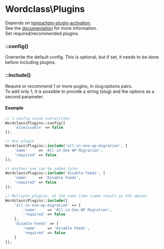 # Wordclass\Plugins
Depends on [tgmpa/tgm-plugin-activation](https://github.com/TGMPA/TGM-Plugin-Activation).  
See the [documentation](http://tgmpluginactivation.com/configuration/) for more information.  
Set required/recommended plugins.

### ::config()
Overwrite the default config. This is optional, but if set, it needs to be done before including plugins.

### ::include()
Require or recommend 1 or more pugins, in slug:options pairs.  
To add only 1, it is possible to provide a string (slug) and the options as a second parameter.

#### Example
```php
// 1 config value overwritten
Wordclass\Plugins::config([
    'dismissable' => false
]);

// One plugin
Wordclass\Plugins::include('all-in-one-wp-migration', [
    'name'     => 'All-in-One WP Migration',
    'required' => false
]);

// Another one can be added later
Wordclass\Plugins::include('disable-feeds', [
    'name'     => 'Disable Feeds',
    'required' => false
]);

// Multiple plugins, at the same time (same result as the above)
Wordclass\Plugins::include([
    'all-in-one-wp-migration' => [
        'name'     => 'All-in-One WP Migration',
        'required' => false
    ],
    'disable-feeds' => [
        'name'     => 'Disable Feeds',
        'required' => false
    ]
]);
```
